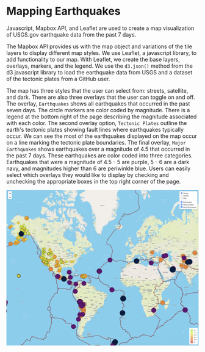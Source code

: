 # Mapping Earthquakes

Javascript, Mapbox API, and Leaflet are used to create a map visualization of USGS.gov earthquake data from the past 7 days. 

The Mapbox API provides us with the map object and variations of the tile layers to display different map styles. We use Leaflet, a javascript library, to add functionality to our map. With Leaflet, we create the base layers, overlays, markers, and the legend. We use the `d3.json()` method from the d3 javascript library to load the earthquake data from USGS and a dataset of the tectonic plates from a GitHub user. 

The map has three styles that the user can select from: streets, satellite, and dark. There are also three overlays that the user can toggle on and off. The overlay, `Earthquakes` shows all earthquakes that occurred in the past seven days. The circle markers are color coded by magnitude. There is a legend at the bottom right of the page describing the magnitude associated with each color. The second overlay option, `Tectonic Plates` outline the earth's tectonic plates showing fault lines where earthquakes typically occur. We can see the most of the earthquakes displayed on the map occur on a line marking the tectonic plate boundaries. The final overlay, `Major Earthquakes` shows earthquakes over a magnitude of 4.5 that occurred in the past 7 days. These earthquakes are color coded into three categories. Earthquakes that were a magnitude of 4.5 - 5 are purple, 5 - 6 are a dark navy, and magnitudes higher than 6 are periwinkle blue. Users can easily select which overlays they would like to display by checking and unchecking the appropriate boxes in the top right corner of the page. 

<img src="images/map.png">